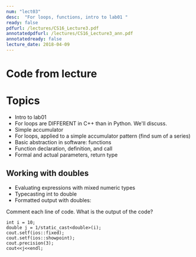 ```yaml
---
num: "lect03"
desc:  "For loops, functions, intro to lab01 "
ready: false
pdfurl: /lectures/CS16_Lecture3.pdf
annotatedpdfurl: /lectures/CS16_Lecture3_ann.pdf
annotatedready: false
lecture_date: 2018-04-09
---
```



# Code from lecture


# Topics

* Intro to lab01
* For loops are DIFFERENT in C++ than in Python. We'll discuss.
* Simple accumulator
* For loops, applied to a simple accumulator pattern (find sum of a series)
* Basic abstraction in software: functions
* Function declaration, definition, and call
* Formal and actual parameters, return type

## Working with doubles
* Evaluating expressions with mixed numeric types
* Typecasting int to double 
* Formatted output with doubles:

Comment each line of code. What is the output of the code?
```
int i = 10;
double j = 1/static_cast<double>(i);
cout.setf(ios::fixed);
cout.setf(ios::showpoint);
cout.precision(3);
cout<<j<<endl;
```
